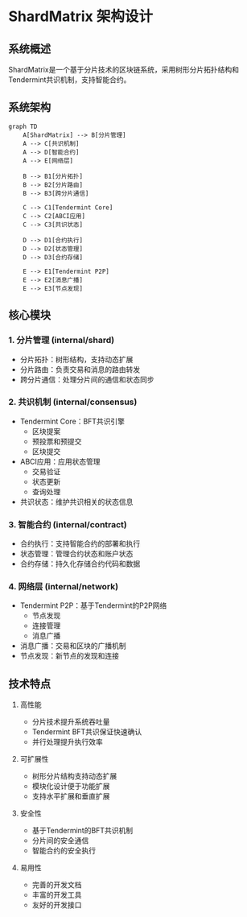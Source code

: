 # ShardMatrix 架构设计

## 系统概述

ShardMatrix是一个基于分片技术的区块链系统，采用树形分片拓扑结构和Tendermint共识机制，支持智能合约。

## 系统架构

```mermaid
graph TD
    A[ShardMatrix] --> B[分片管理]
    A --> C[共识机制]
    A --> D[智能合约]
    A --> E[网络层]
    
    B --> B1[分片拓扑]
    B --> B2[分片路由]
    B --> B3[跨分片通信]
    
    C --> C1[Tendermint Core]
    C --> C2[ABCI应用]
    C --> C3[共识状态]
    
    D --> D1[合约执行]
    D --> D2[状态管理]
    D --> D3[合约存储]
    
    E --> E1[Tendermint P2P]
    E --> E2[消息广播]
    E --> E3[节点发现]
```

## 核心模块

### 1. 分片管理 (internal/shard)
- 分片拓扑：树形结构，支持动态扩展
- 分片路由：负责交易和消息的路由转发
- 跨分片通信：处理分片间的通信和状态同步

### 2. 共识机制 (internal/consensus)
- Tendermint Core：BFT共识引擎
  - 区块提案
  - 预投票和预提交
  - 区块提交
- ABCI应用：应用状态管理
  - 交易验证
  - 状态更新
  - 查询处理
- 共识状态：维护共识相关的状态信息

### 3. 智能合约 (internal/contract)
- 合约执行：支持智能合约的部署和执行
- 状态管理：管理合约状态和账户状态
- 合约存储：持久化存储合约代码和数据

### 4. 网络层 (internal/network)
- Tendermint P2P：基于Tendermint的P2P网络
  - 节点发现
  - 连接管理
  - 消息广播
- 消息广播：交易和区块的广播机制
- 节点发现：新节点的发现和连接

## 技术特点

1. 高性能
   - 分片技术提升系统吞吐量
   - Tendermint BFT共识保证快速确认
   - 并行处理提升执行效率

2. 可扩展性
   - 树形分片结构支持动态扩展
   - 模块化设计便于功能扩展
   - 支持水平扩展和垂直扩展

3. 安全性
   - 基于Tendermint的BFT共识机制
   - 分片间的安全通信
   - 智能合约的安全执行

4. 易用性
   - 完善的开发文档
   - 丰富的开发工具
   - 友好的开发接口 